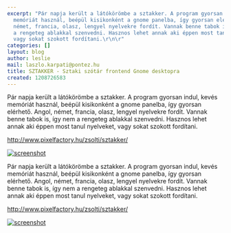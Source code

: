 ```yaml
---
excerpt: "Pár napja került a látókörömbe a sztakker. A program gyorsan indul, kevés
  memóriát használ, beépül kisikonként a gnome panelba, így gyorsan elérhető. Angol,
  német, francia, olasz, lengyel nyelvekre fordít. Vannak benne tabok is, így nem
  a rengeteg ablakkal szenvedni. Hasznos lehet annak aki éppen most tanul nyelveket,
  vagy sokat szokott fordítani.\r\n\r"
categories: []
layout: blog
author: leslie
mail: laszlo.karpati@pontez.hu
title: SZTAKKER - Sztaki szótár frontend Gnome desktopra
created: 1208726583
---
```

Pár napja került a látókörömbe a sztakker. A program gyorsan indul, kevés memóriát használ, beépül kisikonként a gnome panelba, így gyorsan elérhető. Angol, német, francia, olasz, lengyel nyelvekre fordít. Vannak benne tabok is, így nem a rengeteg ablakkal szenvedni. Hasznos lehet annak aki éppen most tanul nyelveket, vagy sokat szokott fordítani.

<a href="http://www.pixelfactory.hu/zsolti/sztakker/">http://www.pixelfactory.hu/zsolti/sztakker/ </a>

<p><a href="/sites/default/files/sztakker.jpg"><img src="/sites/default/files/sztakker.jpg" alt="screenshot"/></a></p>


Pár napja került a látókörömbe a sztakker. A program gyorsan indul, kevés memóriát használ, beépül kisikonként a gnome panelba, így gyorsan elérhető. Angol, német, francia, olasz, lengyel nyelvekre fordít. Vannak benne tabok is, így nem a rengeteg ablakkal szenvedni. Hasznos lehet annak aki éppen most tanul nyelveket, vagy sokat szokott fordítani.

<a href="http://www.pixelfactory.hu/zsolti/sztakker/">http://www.pixelfactory.hu/zsolti/sztakker/ </a>

<p><a href="/sites/default/files/sztakker.jpg"><img src="/sites/default/files/sztakker.jpg" alt="screenshot"/></a></p>


